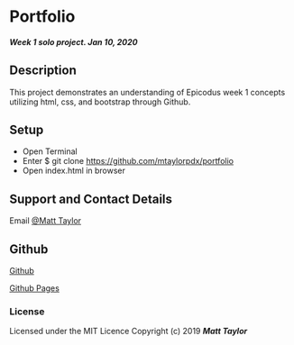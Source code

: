# Portfolio

#### _Week 1 solo project. Jan 10, 2020_

## Description

This project demonstrates an understanding of Epicodus week 1 concepts utilizing html, css, and bootstrap through Github.

## Setup

* Open Terminal
* Enter $ git clone https://github.com/mtaylorpdx/portfolio
* Open index.html in browser

## Support and Contact Details
Email [@Matt Taylor](mailto:taylor.matt@protonmail.com)

## Github

[Github](https://github.com/mtaylorpdx/portfolio)

[Github Pages](https://mtaylorpdx.github.io/portfolio)

### License
Licensed under the MIT Licence
Copyright (c) 2019 **_Matt Taylor_**